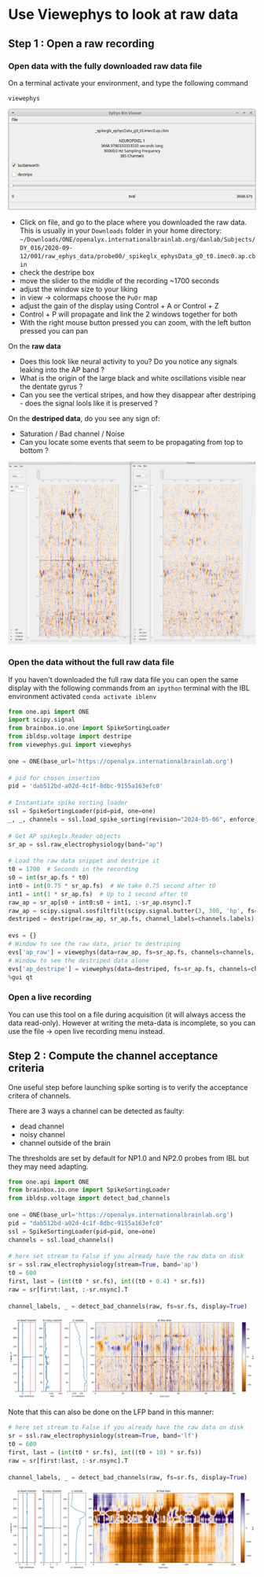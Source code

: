 # Use Viewephys to look at raw data

## Step 1 : Open a raw recording

### Open data with the fully downloaded raw data file
On a terminal activate your environment, and type the following command 

```shell
viewephys
```

![gui file](/viewephys/assets/viewephys.png)

- Click on file, and go to the place where you downloaded the raw data.  This is usually in your `Downloads` folder in your home directory:
`~/Downloads/ONE/openalyx.internationalbrainlab.org/danlab/Subjects/DY_016/2020-09-12/001/raw_ephys_data/probe00/_spikeglx_ephysData_g0_t0.imec0.ap.cbin`
- check the destripe box
- move the slider to the middle of the recording ~1700 seconds
- adjust the window size to your liking
- in view -> colormaps choose the `PuOr` map
- adjust the gain of the display using Control + A or Control + Z
- Control + P will propagate and link the 2 windows together for both
- With the right mouse button pressed you can zoom, with the left button pressed you can pan


On the **raw data** 
- Does this look like neural activity to you? Do you notice any signals leaking into the AP band ? 
- What is the origin of the large black and white oscillations visible near the dentate gyrus ?
- Can you see the vertical stripes, and how they disappear after destriping - does the signal lools like it is preserved ?

On the **destriped data**, do you see any sign of:
- Saturation / Bad channel / Noise
- Can you locate some events that seem to be propagating from top to bottom ? 

![side by side](/viewephys/assets/viewephys_sidebyside.png)

### Open the data without the full raw data file
If you haven't downloaded the full raw data file you can open the same display with the following commands from an `ipython` 
terminal with the IBL environment activated `conda activate iblenv`

```python
from one.api import ONE
import scipy.signal
from brainbox.io.one import SpikeSortingLoader
from ibldsp.voltage import destripe
from viewephys.gui import viewephys

one = ONE(base_url='https://openalyx.internationalbrainlab.org')

# pid for chosen insertion
pid = 'dab512bd-a02d-4c1f-8dbc-9155a163efc0'

# Instantiate spike sorting loader
ssl = SpikeSortingLoader(pid=pid, one=one)
_, _, channels = ssl.load_spike_sorting(revision="2024-05-06", enforce_version=False)

# Get AP spikeglx.Reader objects
sr_ap = ssl.raw_electrophysiology(band="ap")

# Load the raw data snippet and destripe it
t0 = 1700  # Seconds in the recording
s0 = int(sr_ap.fs * t0)
int0 = int(0.75 * sr_ap.fs)  # We take 0.75 second after t0
int1 = int(1 * sr_ap.fs)  # Up to 1 second after t0
raw_ap = sr_ap[s0 + int0:s0 + int1, :-sr_ap.nsync].T
raw_ap = scipy.signal.sosfiltfilt(scipy.signal.butter(3, 300, 'hp', fs=sr_ap.fs, output='sos'), raw_ap)
destriped = destripe(raw_ap, sr_ap.fs, channel_labels=channels.labels)

evs = {}
# Window to see the raw data, prior to destriping
evs['ap_raw'] = viewephys(data=raw_ap, fs=sr_ap.fs, channels=channels, title='raw_data', colormap='PuOr')
# Window to see the destriped data alone
evs['ap_destripe'] = viewephys(data=destriped, fs=sr_ap.fs, channels=channels, title='destriped_data', colormap='PuOr')
%gui qt
```

### Open a live recording

You can use this tool on a file during acquisition (it will always access the data read-only).
However at writing the meta-data is incomplete, so you can use the file -> open live recording menu instead. 


## Step 2 : Compute the channel acceptance criteria

One useful step before launching spike sorting is to verify the acceptance critera of channels.

There are 3 ways a channel can be detected as faulty:
- dead channel
- noisy channel
- channel outside of the brain

The thresholds are set by default for NP1.0 and NP2.0 probes from IBL but they may need adapting.

```python
from one.api import ONE
from brainbox.io.one import SpikeSortingLoader
from ibldsp.voltage import detect_bad_channels

one = ONE(base_url='https://openalyx.internationalbrainlab.org')
pid = "dab512bd-a02d-4c1f-8dbc-9155a163efc0"
ssl = SpikeSortingLoader(pid=pid, one=one)
channels = ssl.load_channels()

# here set stream to False if you already have the raw data on disk
sr = ssl.raw_electrophysiology(stream=True, band='ap')  
t0 = 600
first, last = (int(t0 * sr.fs), int((t0 + 0.4) * sr.fs))
raw = sr[first:last, :-sr.nsync].T

channel_labels, _ = detect_bad_channels(raw, fs=sr.fs, display=True)
```

![channels ap](/viewephys/assets/channel_detect_ap.png)

Note that this can also be done on the LFP band in this manner:

```python
# here set stream to False if you already have the raw data on disk
sr = ssl.raw_electrophysiology(stream=True, band='lf')  
t0 = 600
first, last = (int(t0 * sr.fs), int((t0 + 10) * sr.fs))
raw = sr[first:last, :-sr.nsync].T

channel_labels, _ = detect_bad_channels(raw, fs=sr.fs, display=True)
```

![channels lf](/viewephys/assets/channel_detect_lf.png)

